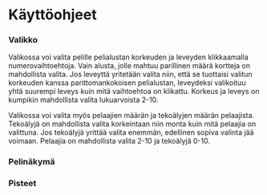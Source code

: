# Käyttöohjeet

### Valikko

Valikossa voi valita pelille pelialustan korkeuden ja leveyden klikkaamalla numerovaihtoehtoja. Vain alusta, jolle mahtuu parillinen määrä kortteja on mahdollista valita. Jos leveyttä yritetään valita niin, että se tuottaisi valitun korkeuden kanssa parittomankokoisen pelialustan, leveydeksi valikoituu yhtä suurempi leveys kuin mitä vaihtoehtoa on klikattu. Korkeus ja leveys on kumpikin mahdollista valita lukuarvoista 2-10.

Valikossa voi valita myös pelaajien määrän ja tekoälyjen määrän pelaajista. Tekoälyjä on mahdollista valita korkeintaan niin monta kuin mitä pelaajia on valittuna. Jos tekoälyjä yrittää valita enemmän, edellinen sopiva valinta jää voimaan. Pelaajia on mahdollista valita 2-10 ja tekoälyjä 0-10.

### Pelinäkymä



### Pisteet

